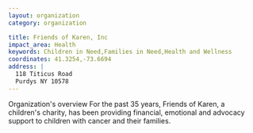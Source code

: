 ```yaml
---
layout: organization
category: organization

title: Friends of Karen, Inc
impact_area: Health
keywords: Children in Need,Families in Need,Health and Wellness
coordinates: 41.3254,-73.6694
address: |
  118 Titicus Road
  Purdys NY 10578
---
```

Organization's overview
For the past 35 years, Friends of Karen, a children's charity, has been providing financial, emotional and advocacy support to children with cancer and their families.